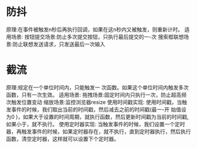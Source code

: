 # 防抖
  原理:在事件被触发n秒后再执行回调，如果在这n秒内又被触发，则重新计时。
  适用场景:
    按钮提交场景:防止多次提交按钮，只执行最后提交的一-次
    搜索框联想场景:防止联想发送请求，只发送最后一次输入
# 截流
  原理:规定在一个单位时间内，只能触发一 次函数。如果这个单位时间内触发多次函数，只有一次生效。
  适用场景:
    拖拽场景:固定时间内只执行一次，防止超高频次触发位置变动
    缩放场景:监控浏览器resize
  使用时间戳实现:
    使用时间戳，当触发事件的时候，我们取出当前的时间戳，然后减去之前的时间戳(最一-开 始值设为0 )，如果大于设置的时间周期，就执行函数，然后更新时间戳为当前的时间戳,如果小于，就不执行。
  使用定时器实现:
    当触发事件的时候，我们设置一个定时器，再触发事件的时候，如果定时器存在，就不执行，直到定时器执行，然后执行函数，清空定时器，这样就可以设置下个定时器。